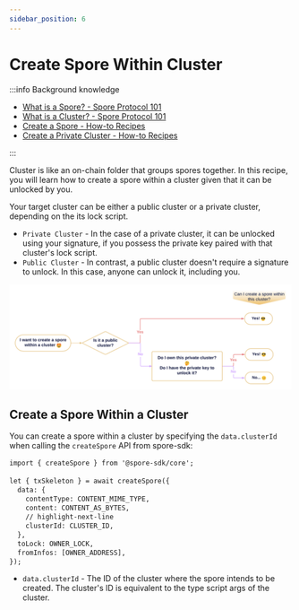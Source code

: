 ```yaml
---
sidebar_position: 6
---
```


# Create Spore Within Cluster

:::info Background knowledge

- [What is a Spore? - Spore Protocol 101](/basics/spore-101#what-is-a-spore)
- [What is a Cluster? - Spore Protocol 101](/basics/spore-101#what-is-a-cluster)
- [Create a Spore - How-to Recipes](/recipes/create-spore)
- [Create a Private Cluster - How-to Recipes](/recipes/create-private-cluster)

:::

Cluster is like an on-chain folder that groups spores together. In this recipe, you will learn how to create a spore within a cluster given that it can be unlocked by you.

Your target cluster can be either a public cluster or a private cluster, depending on the its lock script.

- `Private Cluster` - In the case of a private cluster,  it can be unlocked using your signature, if you possess the private key paired with that cluster's lock script.
- `Public Cluster` - In contrast, a public cluster doesn't require a signature to unlock. In this case, anyone can unlock it, including you.

![spore-in-cluster-flowchart.png](../../static/img/recipes/spore-in-cluster-flowchart.png)

## Create a Spore Within a Cluster

You can create a spore within a cluster by specifying the `data.clusterId` when calling the `createSpore` API from spore-sdk:

```tsx
import { createSpore } from '@spore-sdk/core';

let { txSkeleton } = await createSpore({
  data: {
    contentType: CONTENT_MIME_TYPE,
    content: CONTENT_AS_BYTES,
    // highlight-next-line
    clusterId: CLUSTER_ID,
  },
  toLock: OWNER_LOCK,
  fromInfos: [OWNER_ADDRESS],
});
```

- `data.clusterId` - The ID of the cluster where the spore intends to be created. The cluster's ID is equivalent to the type script args of the cluster.

